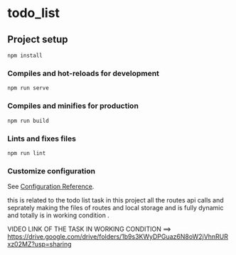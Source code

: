 # todo_list

## Project setup
```
npm install
```

### Compiles and hot-reloads for development
```
npm run serve
```

### Compiles and minifies for production
```
npm run build
```

### Lints and fixes files
```
npm run lint
```

### Customize configuration
See [Configuration Reference](https://cli.vuejs.org/config/).


this is related to the todo list task 
in this project all the routes api calls and seprately making the files of routes and local storage and is fully dynamic and totally is in working condition .

VIDEO LINK OF THE TASK IN WORKING CONDITION ==>   https://drive.google.com/drive/folders/1b9s3KWyDPGuaz6N8oW2jVhnRURxz02MZ?usp=sharing
